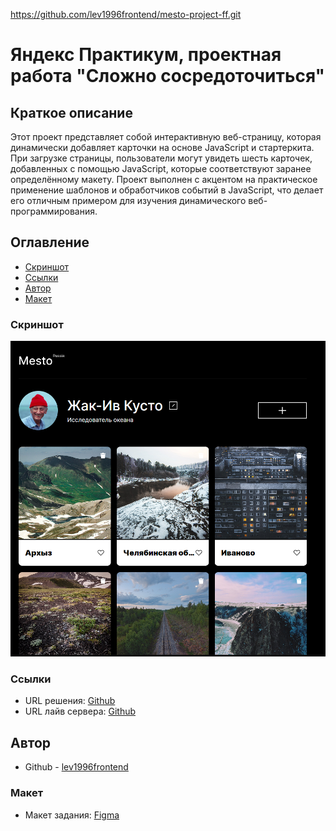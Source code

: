 https://github.com/lev1996frontend/mesto-project-ff.git

# Яндекс Практикум, проектная работа "Сложно сосредоточиться"
## Краткое описание
Этот проект представляет собой интерактивную веб-страницу, которая динамически добавляет карточки на основе JavaScript и стартеркита. При загрузке страницы, пользователи могут увидеть шесть карточек, добавленных с помощью JavaScript, которые соответствуют заранее определённому макету.
Проект выполнен с акцентом на практическое применение шаблонов и обработчиков событий в JavaScript, что делает его отличным примером для изучения динамического веб-программирования. 

## Оглавление

- [Скриншот](#скриншот)
- [Ссылки](#ссылки)
- [Автор](#автор) 
- [Макет](#макет)


### Скриншот

![](./images/screenshot.png)


### Ссылки

- URL решения: [Github](https://github.com/lev1996frontend/mesto-project-ff.git)
- URL лайв сервера: [Github](https://lev1996frontend.github.io/slozhno-sosredotochitsya/)

## Автор

- Github - [lev1996frontend](https://github.com/lev1996frontend)

### Макет

- Макет задания: [Figma](https://www.figma.com/design/bjyvbKKJN2naO0ucURl2Z0/JavaScript.-Sprint-5?node-id=0-1&t=Labg97fzhequOESg-0)
